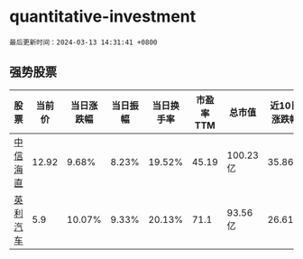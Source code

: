 # quantitative-investment

`最后更新时间：2024-03-13 14:31:41 +0800`

## 强势股票

|股票|当前价|当日涨跌幅|当日振幅|当日换手率|市盈率TTM|总市值|近10日涨跌幅|
|----|----|----|----|----|----|----|----|
|[中信海直](https://xueqiu.com/S/SZ000099)|12.92|9.68%|8.23%|19.52%|45.19|100.23亿|35.86%|
|[英利汽车](https://xueqiu.com/S/SH601279)|5.9|10.07%|9.33%|20.13%|71.1|93.56亿|26.61%|
